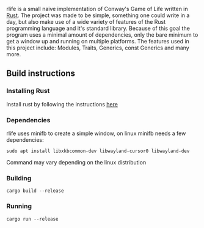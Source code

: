 rlife is a small naive implementation of Conway's Game of Life written in
[Rust](https://www.rust-lang.org). The project was made to be simple, something one could write in
a day, but also make use of a wide variety of features of the Rust programming language and it's
standard library. Because of this goal the program uses a minimal amount of dependencies, only the
bare minimum to get a window up and running on multiple platforms. The features used in this
project include: Modules, Traits, Generics, const Generics and many more.

## Build instructions

### Installing Rust
Install rust by following the instructions [here](https://www.rust-lang.org/tools/install)

### Dependencies
rlife uses minifb to create a simple window, on linux minifb needs a few dependencies:
```
sudo apt install libxkbcommon-dev libwayland-cursor0 libwayland-dev
```
Command may vary depending on the linux distribution

### Building
```
cargo build --release
```

### Running
```
cargo run --release
```
